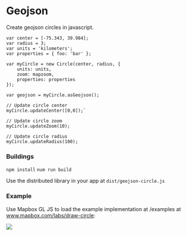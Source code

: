 # Geojson

Create geojson circles in javascript.

```
var center = [-75.343, 39.984];
var radius = 3;
var units = 'kilometers';
var properties = { foo: 'bar' };

var myCircle = new Circle(center, radius, {
    units: units,
    zoom: mapzoom,
    properties: properties
});

var geojson = myCircle.asGeojson();

// Update circle center
myCircle.updateCenter([0,0]);`

// Update circle zoom
myCircle.updateZoom(10);

// Update circle radius
myCircle.updateRadius(100);

```

### Buildings

`npm install`
`num run build`

Use the distributed library in your app at `dist/geojson-circle.js`

### Example

Use Mapbox GL JS to load the example implementation at /examples at www.mapbox.com/labs/draw-circle:

![](https://cl.ly/2W1t2M3N3g1C/download/Screen%20Recording%202017-08-17%20at%2002.46%20PM.gif)
